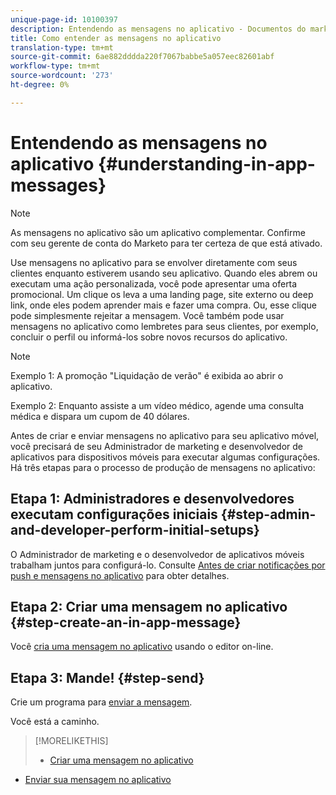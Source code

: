```yaml
---
unique-page-id: 10100397
description: Entendendo as mensagens no aplicativo - Documentos do marketing - Documentação do produto
title: Como entender as mensagens no aplicativo
translation-type: tm+mt
source-git-commit: 6ae882dddda220f7067babbe5a057eec82601abf
workflow-type: tm+mt
source-wordcount: '273'
ht-degree: 0%

---
```



# Entendendo as mensagens no aplicativo {#understanding-in-app-messages}

>[!NOTE]
>
>As mensagens no aplicativo são um aplicativo complementar. Confirme com seu gerente de conta do Marketo para ter certeza de que está ativado.

Use mensagens no aplicativo para se envolver diretamente com seus clientes enquanto estiverem usando seu aplicativo. Quando eles abrem ou executam uma ação personalizada, você pode apresentar uma oferta promocional. Um clique os leva a uma landing page, site externo ou deep link, onde eles podem aprender mais e fazer uma compra. Ou, esse clique pode simplesmente rejeitar a mensagem.  Você também pode usar mensagens no aplicativo como lembretes para seus clientes, por exemplo, concluir o perfil ou informá-los sobre novos recursos do aplicativo.

>[!NOTE]
>
>Exemplo 1: A promoção &quot;Liquidação de verão&quot; é exibida ao abrir o aplicativo.
>
>Exemplo 2: Enquanto assiste a um vídeo médico, agende uma consulta médica e dispara um cupom de 40 dólares.

Antes de criar e enviar mensagens no aplicativo para seu aplicativo móvel, você precisará de seu Administrador de marketing e desenvolvedor de aplicativos para dispositivos móveis para executar algumas configurações.  Há três etapas para o processo de produção de mensagens no aplicativo:

## Etapa 1: Administradores e desenvolvedores executam configurações iniciais {#step-admin-and-developer-perform-initial-setups}

O Administrador de marketing e o desenvolvedor de aplicativos móveis trabalham juntos para configurá-lo. Consulte [Antes de criar notificações por push e mensagens no aplicativo](/help/marketo/product-docs/mobile-marketing/admin/before-you-create-push-notifications-and-in-app-messages.md) para obter detalhes.

## Etapa 2: Criar uma mensagem no aplicativo {#step-create-an-in-app-message}

Você [cria uma mensagem no aplicativo](https://docs.marketo.com/display/docs/create+an+in-app+message) usando o editor on-line.

## Etapa 3: Mande! {#step-send}

Crie um programa para [enviar a mensagem](https://docs.marketo.com/display/docs/send+your+in-app+message).

Você está a caminho.

>[!MORELIKETHIS]
>
>* [Criar uma mensagem no aplicativo](https://docs.marketo.com/display/docs/create+an+in-app+message)
   >
   >
* [Enviar sua mensagem no aplicativo](https://docs.marketo.com/display/docs/send+your+in-app+message)

